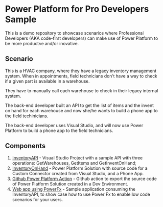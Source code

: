 # Power Platform for Pro Developers Sample

This is a demo repository to showcase scenarios where Professional Developers (AKA code-first developers) can make use of Power Platform to be more productve and/or inovative.

## Scenario

This is a HVAC company, where they have a legacy inventory management system.
When in appointments, field technicians don't have a way to check if a given part is available in a warehouse. 

They have to manually call each warehouse to check in their legacy internal system.

The back-end developer built an API to get the list of items and the invent on hand for each warehouse and now she/he wants to build a phone app to the field techinicians.

The back-end developer uses Visual Studio, and will now use Power Platform to build a phone app to the field technicians.

## Components

1. [InventoryAPI](https://github.com/marcelbf/InventAPI/tree/master/InventAPI) - Visual Studio Project with a sample API with three operations: GetWarehouses, GetItems and GetInventOnHand;
2. [InventoryOnHand](https://github.com/marcelbf/InventAPI/tree/master/InventAPI/InventoryOnHand) - Power Platform Solution with source code for a Custom Connector created from Visual Studio, and a Phone App.
3. [Github Power Platform Action](https://github.com/marcelbf/InventAPI/blob/master/.github/workflows/export-and-commit-solution.yml) - Github action to export the source code of Power Platform Solution created in a Dev Environment.
4. [Web app using PowerFx](https://github.com/marcelbf/InventAPI/tree/master/Power%20Fx%20Demo) - Sample application consuming the InventoryAPI, to show case how to use Power Fx to enable low code scenarios for your users.


